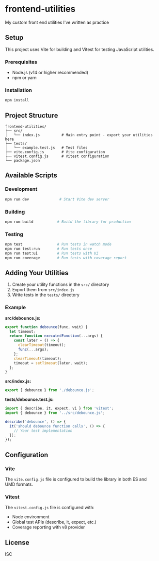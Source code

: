 # frontend-utilities

My custom front end utilities I've written as practice

## Setup

This project uses Vite for building and Vitest for testing JavaScript utilities.

### Prerequisites

- Node.js (v14 or higher recommended)
- npm or yarn

### Installation

```bash
npm install
```

## Project Structure

```
frontend-utilities/
├── src/
│   └── index.js          # Main entry point - export your utilities here
├── tests/
│   └── example.test.js   # Test files
├── vite.config.js        # Vite configuration
├── vitest.config.js      # Vitest configuration
└── package.json
```

## Available Scripts

### Development
```bash
npm run dev              # Start Vite dev server
```

### Building
```bash
npm run build           # Build the library for production
```

### Testing
```bash
npm test                # Run tests in watch mode
npm run test:run        # Run tests once
npm run test:ui         # Run tests with UI
npm run coverage        # Run tests with coverage report
```

## Adding Your Utilities

1. Create your utility functions in the `src/` directory
2. Export them from `src/index.js`
3. Write tests in the `tests/` directory

### Example

**src/debounce.js:**
```javascript
export function debounce(func, wait) {
  let timeout;
  return function executedFunction(...args) {
    const later = () => {
      clearTimeout(timeout);
      func(...args);
    };
    clearTimeout(timeout);
    timeout = setTimeout(later, wait);
  };
}
```

**src/index.js:**
```javascript
export { debounce } from './debounce.js';
```

**tests/debounce.test.js:**
```javascript
import { describe, it, expect, vi } from 'vitest';
import { debounce } from '../src/debounce.js';

describe('debounce', () => {
  it('should debounce function calls', () => {
    // Your test implementation
  });
});
```

## Configuration

### Vite
The `vite.config.js` file is configured to build the library in both ES and UMD formats.

### Vitest
The `vitest.config.js` file is configured with:
- Node environment
- Global test APIs (describe, it, expect, etc.)
- Coverage reporting with v8 provider

## License

ISC
